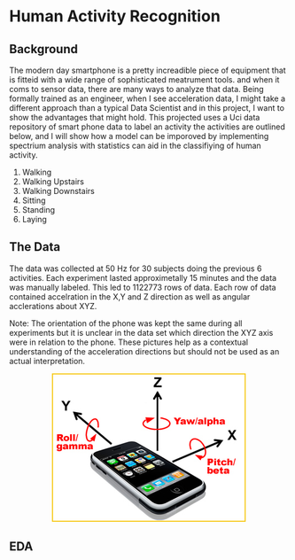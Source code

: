 # Human Activity Recognition
## Background
The modern day smartphone is a pretty increadible piece of equipment that is fitteid with a wide range of sophisticated meatrument tools. and when it coms to sensor data, there are many ways to analyze that data. Being formally trained as an engineer, when I see acceleration data, I might take a different approach than a typical Data Scientist and in this project, I want to show the advantages that might hold. This projected uses a Uci data repository of smart phone data to label an activity the activities are outlined below, and I will show how a model can be imporoved by implementing spectrium analysis with statistics can aid in the classifiying of human activity. 
1. Walking           
2. Walking Upstairs  
3. Walking Downstairs
4. Sitting           
5. Standing          
6. Laying    
## The Data
The data was collected at 50 Hz for 30 subjects doing the previous 6 activities. Each experiment lasted approximetally 15 minutes and the data was manually labeled. This led to 1122773 rows of data. Each row of data contained accelration in the X,Y and Z direction as well as angular acclerations about XYZ. 

Note: The orientation of the phone was kept the same during all experiments but it is unclear in the data set which direction the XYZ axis were in relation to the phone. These pictures help as a contextual understanding of the acceleration directions but should not be used as an actual interpretation. 
<p align="center">
  <img src="imgs/phone_acc_gyro.jpeg" >
</p>

## EDA
